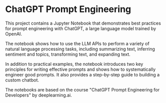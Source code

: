 # ChatGPT Prompt Engineering
This project contains a Jupyter Notebook that demonstrates best practices for prompt engineering with ChatGPT, a large language model trained by OpenAI.

The notebook shows how to use the LLM APIs to perform a variety of natural language processing tasks, including summarizing text, inferring sentiment and topics, transforming text, and expanding text.

In addition to practical examples, the notebook introduces two key principles for writing effective prompts and shows how to systematically engineer good prompts. It also provides a step-by-step guide to building a custom chatbot.

The notebooks are based on the course "ChatGPT Prompt Engineering for Developers" by deeplearning.ai.
